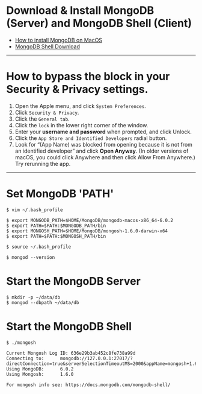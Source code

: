 # Download & Install MongoDB (Server) and MongoDB Shell (Client)

* [How to install MongoDB on MacOS](https://www.mongodb.com/try/download/community)
* [MongoDB Shell Download](https://www.mongodb.com/try/download/shell)

***

# How to bypass the block in your Security & Privacy settings. 
1. Open the Apple menu, and click ```System Preferences```.
2. Click ```Security & Privacy```.
3. Click the ```General tab```.
4. Click the ```lock``` in the lower right corner of the window.
5. Enter your **username and password** when prompted, and click Unlock.
6. Click the ```App Store and Identified Developers``` radial button.
7. Look for “(App Name) was blocked from opening because it is not from an identified developer” and click **Open Anyway**. (In older versions of macOS, you could click Anywhere and then click Allow From Anywhere.)
Try rerunning the app.

***

# Set MongoDB 'PATH' 
```
$ vim ~/.bash_profile

$ export MONGODB_PATH=$HOME/MongoDB/mongodb-macos-x86_64-6.0.2
$ export PATH=$PATH:$MONGODB_PATH/bin
$ export MONGOSH_PATH=$HOME/MongoDB/mongosh-1.6.0-darwin-x64
$ export PATH=$PATH:$MONGOSH_PATH/bin

$ source ~/.bash_profile
```

```
$ mongod --version
```


# Start the MongoDB Server
```
$ mkdir -p ~/data/db
$ mongod --dbpath ~/data/db
```

# Start the MongoDB Shell
```
$ ./mongosh

Current Mongosh Log ID:	636e29b3ab452c8fe738a99d
Connecting to:		mongodb://127.0.0.1:27017/?directConnection=true&serverSelectionTimeoutMS=2000&appName=mongosh+1.6.0
Using MongoDB:		6.0.2
Using Mongosh:		1.6.0

For mongosh info see: https://docs.mongodb.com/mongodb-shell/
```
